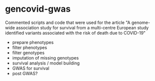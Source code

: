 # gencovid-gwas
Commented scripts and code that were used for the article "A genome-wide association study for survival from a multi-centre European study identified variants associated with the risk of death due to COVID-19"

- prepare phenotypes
- filter phenotypes
- filter genotypes
- imputation of missing genotypes
- survival analysis / model building
- GWAS for survival
- post GWAS?
